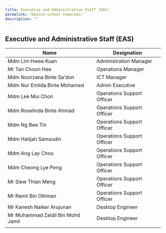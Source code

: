 ```yaml
---
title: Executive and Administrative Staff (EAS)
permalink: /beacon-school-team/eas/
description: ""
---
```

## Executive and Administrative Staff (EAS)

| **Name** | **Designation** |
|---|---|
| Mdm Lim Hwee Kuan | Administration Manager |
| Mr Tan Choon Hee | Operations Manager |
| Mdm Noorzana Binte Sa'don | ICT Manager |
| Mdm Nur Emilda Binte Mohamed | Admin Executive |
| Mdm Lee Mui Chon | Operations Support Officer |
| Mdm Roselinda Binte Ahmad | Operations Support Officer |
| Mdm Ng Bee Tin | Operations Support Officer |
| Mdm Hatijah Samsudin | Operations Support Officer |
| Mdm Ang Lay Choo | Operations Support Officer |
| Mdm Cheong Lye Peng | Operations Support Officer |
| Mr Siew Thian Meng | Operations Support Officer |
| Mr Ramli Bin Othman | Operations Support Officer |
| Mr Kanesh Naiker Arujunan | Desktop Engineer |
| Mr Muhammad Zaidil Bin Mohd Jamil | Desktop Engineer |
|  |  |
